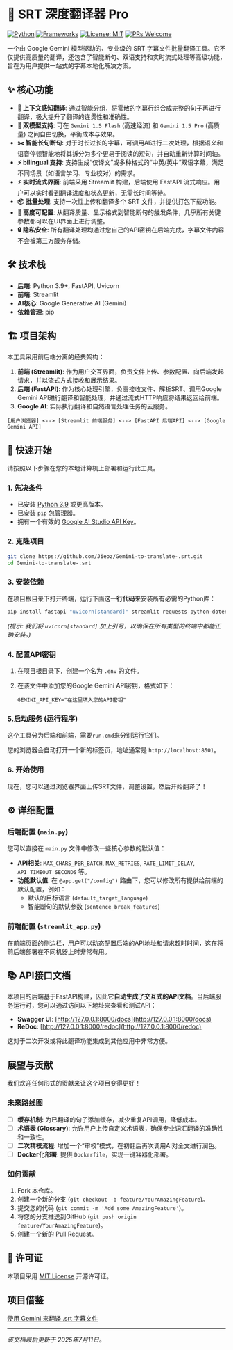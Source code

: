 # 🔮 SRT 深度翻译器 Pro

[![Python](https://img.shields.io/badge/Python-3.9+-blue.svg)](https://www.python.org/)
[![Frameworks](https://img.shields.io/badge/Frameworks-FastAPI%20%7C%20Streamlit-green)](https://fastapi.tiangolo.com/)
[![License: MIT](https://img.shields.io/badge/License-MIT-yellow.svg)](https://opensource.org/licenses/MIT)
[![PRs Welcome](https://img.shields.io/badge/PRs-welcome-brightgreen.svg)](CONTRIBUTING.md)

一个由 Google Gemini 模型驱动的、专业级的 SRT 字幕文件批量翻译工具。它不仅提供高质量的翻译，还包含了智能断句、双语支持和实时流式处理等高级功能，旨在为用户提供一站式的字幕本地化解决方案。

## ✨ 核心功能

* **🧠 上下文感知翻译**: 通过智能分组，将零散的字幕行组合成完整的句子再进行翻译，极大提升了翻译的连贯性和准确性。
* **🚀 双模型支持**: 可在 `Gemini 1.5 Flash` (高速经济) 和 `Gemini 1.5 Pro` (高质量) 之间自由切换，平衡成本与效果。
* **✂️ 智能长句断句**: 对于时长过长的字幕，可调用AI进行二次处理，根据语义和语音停顿智能地将其拆分为多个更易于阅读的短句，并自动重新计算时间轴。
* **⚡️ bilingual 支持**: 支持生成“仅译文”或多种格式的“中英/英中”双语字幕，满足不同场景（如语言学习、专业校对）的需求。
* **⚡️ 实时流式界面**: 前端采用 Streamlit 构建，后端使用 FastAPI 流式响应。用户可以实时看到翻译进度和状态更新，无需长时间等待。
* **📦 批量处理**: 支持一次性上传和翻译多个 SRT 文件，并提供打包下载功能。
* **🎨 高度可配置**: 从翻译质量、显示格式到智能断句的触发条件，几乎所有关键参数都可以在UI界面上进行调整。
* **🔒 隐私安全**: 所有翻译处理均通过您自己的API密钥在后端完成，字幕文件内容不会被第三方服务存储。

## 🛠️ 技术栈

* **后端**: Python 3.9+, FastAPI, Uvicorn
* **前端**: Streamlit
* **AI核心**: Google Generative AI (Gemini)
* **依赖管理**: pip

## 🏗️ 项目架构

本工具采用前后端分离的经典架构：

1.  **前端 (Streamlit)**: 作为用户交互界面，负责文件上传、参数配置、向后端发起请求，并以流式方式接收和展示结果。
2.  **后端 (FastAPI)**: 作为核心处理引擎，负责接收文件、解析SRT、调用Google Gemini API进行翻译和智能处理，并通过流式HTTP响应将结果返回给前端。
3.  **Google AI**: 实际执行翻译和自然语言处理任务的云服务。

```
[用户浏览器] <--> [Streamlit 前端服务] <--> [FastAPI 后端API] <--> [Google Gemini API]
```

## 🚀 快速开始

请按照以下步骤在您的本地计算机上部署和运行此工具。

### 1. 先决条件

* 已安装 [Python 3.9](https://www.python.org/downloads/) 或更高版本。
* 已安装 `pip` 包管理器。
* 拥有一个有效的 [Google AI Studio API Key](https://aistudio.google.com/app/apikey)。

### 2. 克隆项目


```bash
git clone https://github.com/Jieoz/Gemini-to-translate-.srt.git
cd Gemini-to-translate-.srt
```


### 3. 安装依赖

在项目根目录下打开终端，运行下面这**一行代码**来安装所有必需的Python库：

```bash
pip install fastapi "uvicorn[standard]" streamlit requests python-dotenv google-generativeai
```
*(提示: 我们将 `uvicorn[standard]` 加上引号，以确保在所有类型的终端中都能正确安装。)*

### 4. 配置API密钥

1.  在项目根目录下，创建一个名为 `.env` 的文件。
2.  在该文件中添加您的Google Gemini API密钥，格式如下：

    ```
    GEMINI_API_KEY="在这里填入您的API密钥"
    ```

### 5.启动服务 (运行程序)

这个工具分为后端和前端，需要`run.cmd`来分别运行它们。

您的浏览器会自动打开一个新的标签页，地址通常是 `http://localhost:8501`。

### 6. 开始使用

现在，您可以通过浏览器界面上传SRT文件，调整设置，然后开始翻译了！

## ⚙️ 详细配置

### 后端配置 (`main.py`)

您可以直接在 `main.py` 文件中修改一些核心参数的默认值：

* **API相关**: `MAX_CHARS_PER_BATCH`, `MAX_RETRIES`, `RATE_LIMIT_DELAY`, `API_TIMEOUT_SECONDS` 等。
* **功能默认值**: 在 `@app.get("/config")` 路由下，您可以修改所有提供给前端的默认配置，例如：
    * 默认的目标语言 (`default_target_language`)
    * 智能断句的默认参数 (`sentence_break_features`)

### 前端配置 (`streamlit_app.py`)

在前端页面的侧边栏，用户可以动态配置后端的API地址和请求超时时间，这在将前后端部署在不同机器上时非常有用。

## 📚 API接口文档

本项目的后端基于FastAPI构建，因此它**自动生成了交互式的API文档**。当后端服务运行时，您可以通过访问以下地址来查看和测试API：

* **Swagger UI**: [http://127.0.0.1:8000/docs](http://127.0.0.1:8000/docs)
* **ReDoc**: [http://127.0.0.1:8000/redoc](http://127.0.0.1:8000/redoc)

这对于二次开发或将此翻译功能集成到其他应用中非常方便。

## 展望与贡献

我们欢迎任何形式的贡献来让这个项目变得更好！

### 未来路线图

* [ ] **缓存机制**: 为已翻译的句子添加缓存，减少重复API调用，降低成本。
* [ ] **术语表 (Glossary)**: 允许用户上传自定义术语表，确保专业词汇翻译的准确性和一致性。
* [ ] **二次精校流程**: 增加一个“审校”模式，在初翻后再次调用AI对全文进行润色。
* [ ] **Docker化部署**: 提供 `Dockerfile`，实现一键容器化部署。

### 如何贡献

1.  Fork 本仓库。
2.  创建一个新的分支 (`git checkout -b feature/YourAmazingFeature`)。
3.  提交您的代码 (`git commit -m 'Add some AmazingFeature'`)。
4.  将您的分支推送到GitHub (`git push origin feature/YourAmazingFeature`)。
5.  创建一个新的 Pull Request。

## 📄 许可证

本项目采用 [MIT License](LICENSE) 开源许可证。


## 项目借鉴


 [使用 Gemini 来翻译 .srt 字幕文件](https://linux.do/t/topic/353949)

---
*该文档最后更新于 2025年7月11日。*
